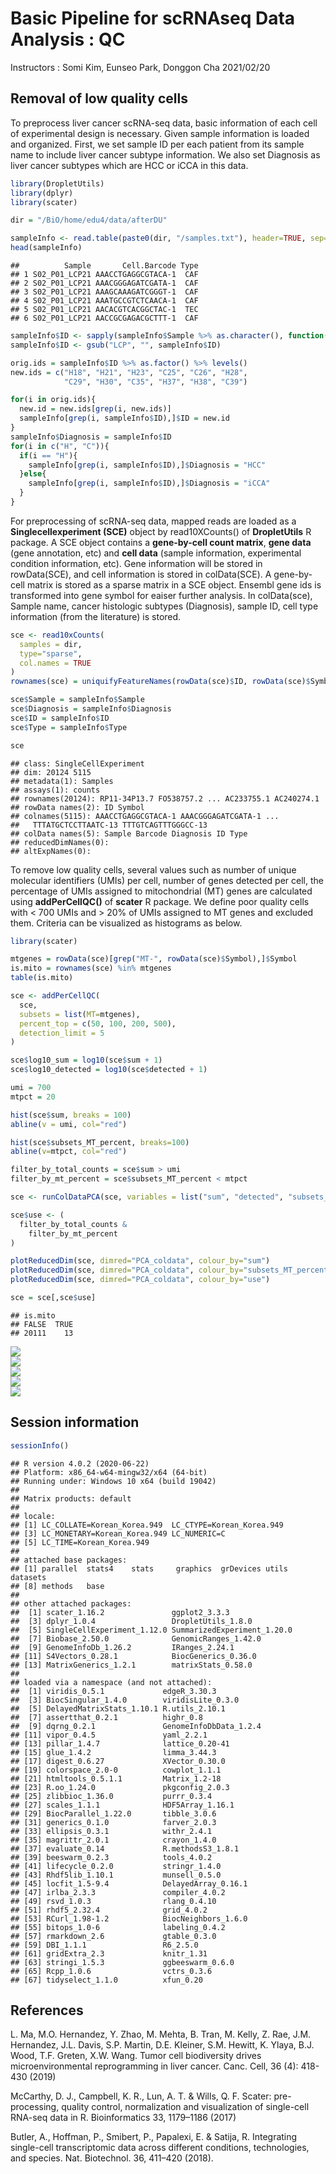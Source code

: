 Basic Pipeline for scRNAseq Data Analysis : QC
================
Instructors : Somi Kim, Eunseo Park, Donggon Cha
2021/02/20

## Removal of low quality cells

To preprocess liver cancer scRNA-seq data, basic information of each cell of experimental design is necessary. Given sample information is loaded and organized. First, we set sample ID per each patient from its sample name to include liver cancer subtype information. We also set Diagnosis as liver cancer subtypes which are HCC or iCCA in this data.

``` r
library(DropletUtils)
library(dplyr)
library(scater)

dir = "/BiO/home/edu4/data/afterDU"
```

``` r
sampleInfo <- read.table(paste0(dir, "/samples.txt"), header=TRUE, sep="\t")
head(sampleInfo)
```

    ##          Sample       Cell.Barcode Type
    ## 1 S02_P01_LCP21 AAACCTGAGGCGTACA-1  CAF
    ## 2 S02_P01_LCP21 AAACGGGAGATCGATA-1  CAF
    ## 3 S02_P01_LCP21 AAAGCAAAGATCGGGT-1  CAF
    ## 4 S02_P01_LCP21 AAATGCCGTCTCAACA-1  CAF
    ## 5 S02_P01_LCP21 AACACGTCACGGCTAC-1  TEC
    ## 6 S02_P01_LCP21 AACCGCGAGACGCTTT-1  CAF

``` r
sampleInfo$ID <- sapply(sampleInfo$Sample %>% as.character(), function(x) {strsplit(x, split="_")[[1]][3]}) 
sampleInfo$ID <- gsub("LCP", "", sampleInfo$ID)

orig.ids = sampleInfo$ID %>% as.factor() %>% levels()
new.ids = c("H18", "H21", "H23", "C25", "C26", "H28", 
            "C29", "H30", "C35", "H37", "H38", "C39")

for(i in orig.ids){
  new.id = new.ids[grep(i, new.ids)]
  sampleInfo[grep(i, sampleInfo$ID),]$ID = new.id
}
sampleInfo$Diagnosis = sampleInfo$ID
for(i in c("H", "C")){
  if(i == "H"){
    sampleInfo[grep(i, sampleInfo$ID),]$Diagnosis = "HCC"
  }else{
    sampleInfo[grep(i, sampleInfo$ID),]$Diagnosis = "iCCA"
  }
}
```

For preprocessing of scRNA-seq data, mapped reads are loaded as a **Singlecellexperiment (SCE)** object by read10XCounts() of **DropletUtils** R package. A SCE object contains a **gene-by-cell count matrix**, **gene data** (gene annotation, etc) and **cell data** (sample information, experimental condition information, etc). Gene information will be stored in rowData(SCE), and cell information is stored in colData(SCE). A gene-by-cell matrix is stored as a sparse matrix in a SCE object. Ensembl gene ids is transformed into gene symbol for eaiser further analysis. In colData(sce), Sample name, cancer histologic subtypes (Diagnosis), sample ID, cell type information (from the literature) is stored.

``` r
sce <- read10xCounts(
  samples = dir,
  type="sparse",
  col.names = TRUE
)
rownames(sce) = uniquifyFeatureNames(rowData(sce)$ID, rowData(sce)$Symbol)

sce$Sample = sampleInfo$Sample
sce$Diagnosis = sampleInfo$Diagnosis
sce$ID = sampleInfo$ID
sce$Type = sampleInfo$Type

sce
```

    ## class: SingleCellExperiment 
    ## dim: 20124 5115 
    ## metadata(1): Samples
    ## assays(1): counts
    ## rownames(20124): RP11-34P13.7 FO538757.2 ... AC233755.1 AC240274.1
    ## rowData names(2): ID Symbol
    ## colnames(5115): AAACCTGAGGCGTACA-1 AAACGGGAGATCGATA-1 ...
    ##   TTTATGCTCCTTAATC-13 TTTGTCAGTTTGGGCC-13
    ## colData names(5): Sample Barcode Diagnosis ID Type
    ## reducedDimNames(0):
    ## altExpNames(0):

To remove low quality cells, several values such as number of unique molecular identifiers (UMIs) per cell, number of genes detected per cell, the percentage of UMIs assigned to mitochondrial (MT) genes are calculated using **addPerCellQC()** of **scater** R package. We define poor quality cells with &lt; 700 UMIs and &gt; 20% of UMIs assigned to MT genes and excluded them. Criteria can be visualized as histograms as below.

``` r
library(scater)

mtgenes = rowData(sce)[grep("MT-", rowData(sce)$Symbol),]$Symbol
is.mito = rownames(sce) %in% mtgenes
table(is.mito)

sce <- addPerCellQC(
  sce,
  subsets = list(MT=mtgenes),
  percent_top = c(50, 100, 200, 500), 
  detection_limit = 5
)

sce$log10_sum = log10(sce$sum + 1)
sce$log10_detected = log10(sce$detected + 1)

umi = 700
mtpct = 20

hist(sce$sum, breaks = 100)
abline(v = umi, col="red")

hist(sce$subsets_MT_percent, breaks=100)
abline(v=mtpct, col="red")

filter_by_total_counts = sce$sum > umi
filter_by_mt_percent = sce$subsets_MT_percent < mtpct

sce <- runColDataPCA(sce, variables = list("sum", "detected", "subsets_MT_percent", "percent.top_500"))

sce$use <- (
  filter_by_total_counts &
    filter_by_mt_percent 
)

plotReducedDim(sce, dimred="PCA_coldata", colour_by="sum")
plotReducedDim(sce, dimred="PCA_coldata", colour_by="subsets_MT_percent")
plotReducedDim(sce, dimred="PCA_coldata", colour_by="use")

sce = sce[,sce$use]
```

    ## is.mito
    ## FALSE  TRUE 
    ## 20111    13

<img src="2.QC_files/figure-markdown_github/unnamed-chunk-6-1.png" style="display: block; margin: auto;" /><img src="2.QC_files/figure-markdown_github/unnamed-chunk-6-2.png" style="display: block; margin: auto;" /><img src="2.QC_files/figure-markdown_github/unnamed-chunk-6-3.png" style="display: block; margin: auto;" /><img src="2.QC_files/figure-markdown_github/unnamed-chunk-6-4.png" style="display: block; margin: auto;" /><img src="2.QC_files/figure-markdown_github/unnamed-chunk-6-5.png" style="display: block; margin: auto;" />

## Session information

``` r
sessionInfo()
```

    ## R version 4.0.2 (2020-06-22)
    ## Platform: x86_64-w64-mingw32/x64 (64-bit)
    ## Running under: Windows 10 x64 (build 19042)
    ## 
    ## Matrix products: default
    ## 
    ## locale:
    ## [1] LC_COLLATE=Korean_Korea.949  LC_CTYPE=Korean_Korea.949   
    ## [3] LC_MONETARY=Korean_Korea.949 LC_NUMERIC=C                
    ## [5] LC_TIME=Korean_Korea.949    
    ## 
    ## attached base packages:
    ## [1] parallel  stats4    stats     graphics  grDevices utils     datasets 
    ## [8] methods   base     
    ## 
    ## other attached packages:
    ##  [1] scater_1.16.2               ggplot2_3.3.3              
    ##  [3] dplyr_1.0.4                 DropletUtils_1.8.0         
    ##  [5] SingleCellExperiment_1.12.0 SummarizedExperiment_1.20.0
    ##  [7] Biobase_2.50.0              GenomicRanges_1.42.0       
    ##  [9] GenomeInfoDb_1.26.2         IRanges_2.24.1             
    ## [11] S4Vectors_0.28.1            BiocGenerics_0.36.0        
    ## [13] MatrixGenerics_1.2.1        matrixStats_0.58.0         
    ## 
    ## loaded via a namespace (and not attached):
    ##  [1] viridis_0.5.1             edgeR_3.30.3             
    ##  [3] BiocSingular_1.4.0        viridisLite_0.3.0        
    ##  [5] DelayedMatrixStats_1.10.1 R.utils_2.10.1           
    ##  [7] assertthat_0.2.1          highr_0.8                
    ##  [9] dqrng_0.2.1               GenomeInfoDbData_1.2.4   
    ## [11] vipor_0.4.5               yaml_2.2.1               
    ## [13] pillar_1.4.7              lattice_0.20-41          
    ## [15] glue_1.4.2                limma_3.44.3             
    ## [17] digest_0.6.27             XVector_0.30.0           
    ## [19] colorspace_2.0-0          cowplot_1.1.1            
    ## [21] htmltools_0.5.1.1         Matrix_1.2-18            
    ## [23] R.oo_1.24.0               pkgconfig_2.0.3          
    ## [25] zlibbioc_1.36.0           purrr_0.3.4              
    ## [27] scales_1.1.1              HDF5Array_1.16.1         
    ## [29] BiocParallel_1.22.0       tibble_3.0.6             
    ## [31] generics_0.1.0            farver_2.0.3             
    ## [33] ellipsis_0.3.1            withr_2.4.1              
    ## [35] magrittr_2.0.1            crayon_1.4.0             
    ## [37] evaluate_0.14             R.methodsS3_1.8.1        
    ## [39] beeswarm_0.2.3            tools_4.0.2              
    ## [41] lifecycle_0.2.0           stringr_1.4.0            
    ## [43] Rhdf5lib_1.10.1           munsell_0.5.0            
    ## [45] locfit_1.5-9.4            DelayedArray_0.16.1      
    ## [47] irlba_2.3.3               compiler_4.0.2           
    ## [49] rsvd_1.0.3                rlang_0.4.10             
    ## [51] rhdf5_2.32.4              grid_4.0.2               
    ## [53] RCurl_1.98-1.2            BiocNeighbors_1.6.0      
    ## [55] bitops_1.0-6              labeling_0.4.2           
    ## [57] rmarkdown_2.6             gtable_0.3.0             
    ## [59] DBI_1.1.1                 R6_2.5.0                 
    ## [61] gridExtra_2.3             knitr_1.31               
    ## [63] stringi_1.5.3             ggbeeswarm_0.6.0         
    ## [65] Rcpp_1.0.6                vctrs_0.3.6              
    ## [67] tidyselect_1.1.0          xfun_0.20

## References

L. Ma, M.O. Hernandez, Y. Zhao, M. Mehta, B. Tran, M. Kelly, Z. Rae, J.M. Hernandez, J.L. Davis, S.P. Martin, D.E. Kleiner, S.M. Hewitt, K. Ylaya, B.J. Wood, T.F. Greten, X.W. Wang. Tumor cell biodiversity drives microenvironmental reprogramming in liver cancer. Canc. Cell, 36 (4): 418-430 (2019)

McCarthy, D. J., Campbell, K. R., Lun, A. T. & Wills, Q. F. Scater: pre-processing, quality control, normalization and visualization of single-cell RNA-seq data in R. Bioinformatics 33, 1179–1186 (2017)

Butler, A., Hoffman, P., Smibert, P., Papalexi, E. & Satija, R. Integrating single-cell transcriptomic data across different conditions, technologies, and species. Nat. Biotechnol. 36, 411–420 (2018).
